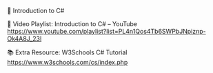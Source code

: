 📘 Introduction to C#

🎥 Video Playlist: Introduction to C# – YouTube
https://www.youtube.com/playlist?list=PL4n1Qos4Tb6SWPbJNpiznp-Ok4A8J_23l

📚 Extra Resource: W3Schools C# Tutorial
https://www.w3schools.com/cs/index.php
